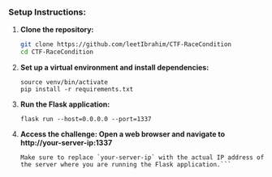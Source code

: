 ### Setup Instructions:

1. **Clone the repository:**
   ```bash
   git clone https://github.com/leetIbrahim/CTF-RaceCondition
   cd CTF-RaceCondition

2. **Set up a virtual environment and install dependencies:**
    ```python3 -m venv venv
    source venv/bin/activate
    pip install -r requirements.txt

3. **Run the Flask application:**
   
    ```flask run --host=0.0.0.0 --port=1337```

5. **Access the challenge: Open a web browser and navigate to http://your-server-ip:1337**
   ```
   Make sure to replace `your-server-ip` with the actual IP address of the server where you are running the Flask application.```

